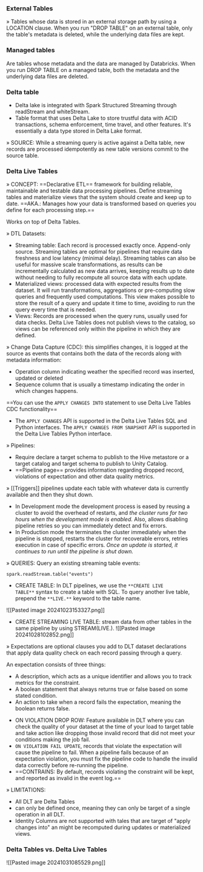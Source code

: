 ### External Tables

» Tables whose data is stored in an external storage path by using a LOCATION clause. When you run "DROP TABLE" on an external table, only the table's metadata is deleted, while the underlying data files are kept.

### Managed tables

Are tables whose metadata and the data are managed by Databricks. When you run DROP TABLE on a managed table, both the metadata and the underlying data files are deleted. 

### Delta table
+ Delta lake is integrated with Spark Structured Streaming through readStream and whiteStream. 
+ Table format that uses Delta Lake to store trustful data with ACID transactions, schema enforcement, time travel, and other features. It's essentially a data type stored in Delta Lake format. 

» SOURCE: While a streaming query is active against a Delta table, new records are processed idempotently as new table versions commit to the source table.

### Delta Live Tables

» CONCEPT: ==Declarative ETL== framework for building reliable, maintainable and testable data processing pipelines. Define streaming tables and materialize views that the system should create and keep up to date. 
	==AKA.: Manages how your data is transformed based on queries you define for each processing step.==

Works on top of Delta Tables. 

» DTL Datasets:
+ Streaming table: Each record is processed exactly once. Append-only source. Streaming tables are optimal for pipelines that require data freshness and low latency (minimal delay). Streaming tables can also be useful for massive scale transformations, as results can be incrementally calculated as new data arrives, keeping results up to date without needing to fully recompute all source data with each update.
+ Materialized views: processed data with expected results from the dataset. It will run transformations, aggregations or pre-computing slow queries and frequently used computations. This view makes possible to store the result of a query and update it time to time, avoiding to run the query every time that is needed. 
+ Views: Records are processed when the query runs, usually used for data checks. Delta Live Tables does not publish views to the catalog, so views can be referenced only within the pipeline in which they are defined.

» Change Data Capture (CDC): this simplifies changes, it is logged at the source as events that contains both the data of the records along with metadata information: 
+ Operation column indicating weather the specified record was inserted, updated or deleted
+ Sequence column that is usually a timestamp indicating the order in which changes happens. 

==You can use the `APPLY CHANGES INTO` statement to use Delta Live Tables CDC functionality==

+ The `APPLY CHANGES` API is supported in the Delta Live Tables SQL and Python interfaces. The `APPLY CHANGES FROM SNAPSHOT` API is supported in the Delta Live Tables Python interface.

» Pipelines: 
+ Require declare a target schema to publish to the Hive metastore or a target catalog and target schema to publish to Unity Catalog. 
+ ==Pipeline page== provides information regarding dropped record, violations of expectation and other data quality metrics. 

» [[Triggers]] pipelines update each table with whatever data is currently available and then they shut down. 
+ In Development mode the development process is eased by reusing a cluster to avoid the overhead of restarts, and *the cluster runs for two hours when the development mode is enabled.* Also, allows disabling pipeline retries so you can immediately detect and fix errors.  
+ In Production mode the terminates the cluster immediately when the pipeline is stopped, restarts the cluster for recoverable errors, retries execution in case of specific errors. *Once an update is started, it continues to run until the pipeline is shut down.*

» QUERIES:
	Query an existing streaming table events:
	
	spark.readStream.table("events")

+ CREATE TABLE: In DLT pipelines, we use the `**CREATE LIVE TABLE**` syntax to create a table with SQL. To query another live table, prepend the `**LIVE.**` keyword to the table name.

![[Pasted image 20241023153327.png]]

* CREATE STREAMING LIVE TABLE: stream data from other tables in the same pipeline by using STREAM(LIVE.).
![[Pasted image 20241028102852.png]]

» Expectations are optional clauses you add to DLT dataset declarations that apply data quality check on each record passing through a query.

An expectation consists of three things:

- A description, which acts as a unique identifier and allows you to track metrics for the constraint.
- A boolean statement that always returns true or false based on some stated condition.
- An action to take when a record fails the expectation, meaning the boolean returns false.

+ ON VIOLATION DROP ROW: Feature available in DLT where you can check the quality of  your dataset at the time of your load to target table and take action like dropping those invalid record that did not meet your conditions making the job fail. 
+ `ON VIOLATION FAIL UPDATE`, records that violate the expectation will cause the pipeline to fail. When a pipeline fails because of an expectation violation, you must fix the pipeline code to handle the invalid data correctly before re-running the pipeline.
+  ==CONTRAINS: By default, records violating the constraint will be kept, and reported as invalid in the event log.==

» LIMITATIONS: 
+ All DLT are Delta Tables
+ can only be defined once, meaning they can only be target of a single operation in all DLT.
+ Identity Columns are not supported with tales that are target of "apply changes into" an might be recomputed during updates or materialized views. 

### Delta Tables vs. Delta Live Tables 

![[Pasted image 20241031085529.png]]
